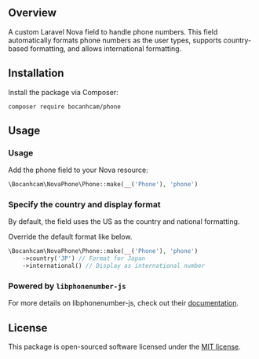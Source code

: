 ## Overview

A custom Laravel Nova field to handle phone numbers. This field automatically formats phone numbers as the user types, supports country-based formatting, and allows international formatting.

## Installation

Install the package via Composer:
```shell
composer require bocanhcam/phone
```

## Usage

### Usage
Add the phone field to your Nova resource:

```php
\Bocanhcam\NovaPhone\Phone::make(__('Phone'), 'phone')
```

### Specify the country and display format
By default, the field uses the US as the country and national formatting.

Override the default format like below.

```php
\Bocanhcam\NovaPhone\Phone::make(__('Phone'), 'phone')
    ->country('JP') // Format for Japan
    ->international() // Display as international number
```

### Powered by `libphonenumber-js`
For more details on libphonenumber-js, check out their [documentation](https://gitlab.com/catamphetamine/libphonenumber-js).

## License
This package is open-sourced software licensed under the [MIT license](https://opensource.org/license/MIT).
